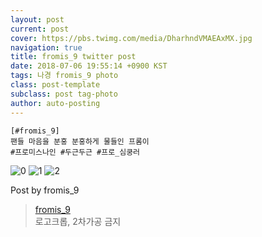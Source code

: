 ```yaml
---
layout: post
current: post
cover: https://pbs.twimg.com/media/DharhndVMAEAxMX.jpg
navigation: true
title: fromis_9 twitter post
date: 2018-07-06 19:55:14 +0900 KST
tags: 나경 fromis_9 photo
class: post-template
subclass: post tag-photo
author: auto-posting
---
```


```  
[#fromis_9]  
팬들 마음을 분홍 분홍하게 물들인 프롬이  
#프로미스나인 #두근두근 #프로_심쿵러  

```

![0](https://pbs.twimg.com/media/DharegwUYAE-OEx.jpg)
![1](https://pbs.twimg.com/media/DharfPQVAAA3fnq.jpg)
![2](https://pbs.twimg.com/media/DharhndVMAEAxMX.jpg)


Post by fromis_9

> [fromis_9](https://twitter.com/realfromis_9)  
  로고크롭, 2차가공 금지